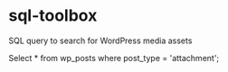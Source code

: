 # sql-toolbox

SQL query to search for WordPress media assets

Select * from wp_posts where post_type = 'attachment';
